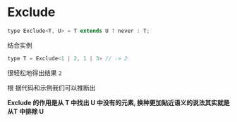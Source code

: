 # Exclude

```javascript
type Exclude<T, U> = T extends U ? never : T;
```

结合实例

```javascript
type T = Exclude<1 | 2, 1 | 3> // -> 2
```

很轻松地得出结果 `2`

根 据代码和示例我们可以推断出&#x20;

**Exclude 的作用是从 T 中找出 U 中没有的元素, 换种更加贴近语义的说法其实就是从T 中排除 U**
